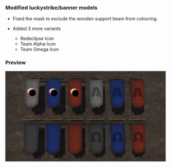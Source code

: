 ### Modified luckystrike/banner models

 * Fixed the mask to exclude the wooden support beam from colouring.

* Added 3 more variants
  * Redeclipse Icon
  * Team Alpha Icon
  * Team Omega Icon

### Preview

![screenshot](screenshot.jpg)

